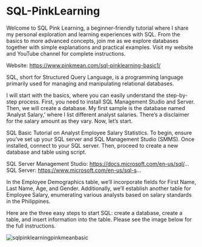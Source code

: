 # SQL-PinkLearning
Welcome to SQL Pink Learning, a beginner-friendly tutorial where I share my personal exploration and learning experiences with SQL. From the basics to more advanced concepts, join me as we explore databases together with simple explanations and practical examples. Visit my website and YouTube channel for complete instructions.

Website: https://www.pinkmean.com/sql-pinklearning-basic1/

SQL, short for Structured Query Language, is a programming language primarily used for managing and manipulating relational databases.

I will start with the basics, where you can easily understand the step-by-step process. First, you need to install SQL Management Studio and Server. Then, we will create a database. My first sample is the database named ‘Analyst Salary,’ where I list different analyst salaries. There’s a disclaimer for the salary amount as they vary. Now, let’s start.

SQL Basic Tutorial on Analyst Employee Salary Statistics. To begin, ensure you’ve set up your SQL server and SQL Management Studio (SMMS). Once installed, connect to your SQL server. Then, proceed to create a new database and table using script.

SQL Server Management Studio: https://docs.microsoft.com/en-us/sql/... 
SQL Server: https://www.microsoft.com/en-us/sql-s... 

In the Employee Demographics table, we’ll incorporate fields for First Name, Last Name, Age, and Gender. Additionally, we’ll establish another table for Employee Salary, enumerating various analysts based on salary standards in the Philippines.

Here are the three easy steps to start SQL: create a database, create a table, and insert information into the table. Please see the image below for the full instructions.


![sqlpinklearningpinkmeanbasic](https://github.com/PinkMean/SQL-PinkLearning/assets/137222857/37e1517f-ba4a-4355-9ce4-2ee2018b3fa8)

